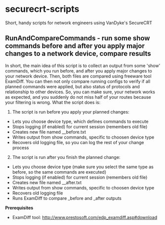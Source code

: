 # securecrt-scripts
Short, handy scripts for network engineers using VanDyke's SecureCRT

## RunAndCompareCommands - run some show commands before and after you apply major changes to a network device, compare results

In short, the main idea of this script is to collect an output from some 'show' commands, which you run before, and after you apply major changes to your network device. Then, both files are compared using freeware tool ExamDiff. You can then not only compare running configs to verify if all planned commands were applied, but also status of protocols and relationship to other devices. So, you can make sure, your network works as expected, and you suddenly do not miss half of your routes because your filtering is wrong. What the script does is:

1. The script is run before you apply your planned changes:
 * Lets you choose device type, which defines commands to execute
 * Stops logging (if enabled) for current session (remembers old file)
 * Creates new file named <hostname>_<date>_before.txt
 * Writes output from show commands, specific to choosen device type
 * Recovers old logging file, so you can log the rest of your change process

2. The script is run after you finish the planned change:
 * Lets you choose device type (make sure you select the same type as before, so the same commands are executed)
 * Stops logging (if enabled) for current session (remembers old file)
 * Creates new file named <hostname>_<date>_after.txt
 * Writes output from show commands, specific to choosen device type
 * Recovers old logging file
 * Runs ExamDiff to compare _before and _after outputs

__Prerequisites__
 - ExamDiff tool: http://www.prestosoft.com/edp_examdiff.asp#download
